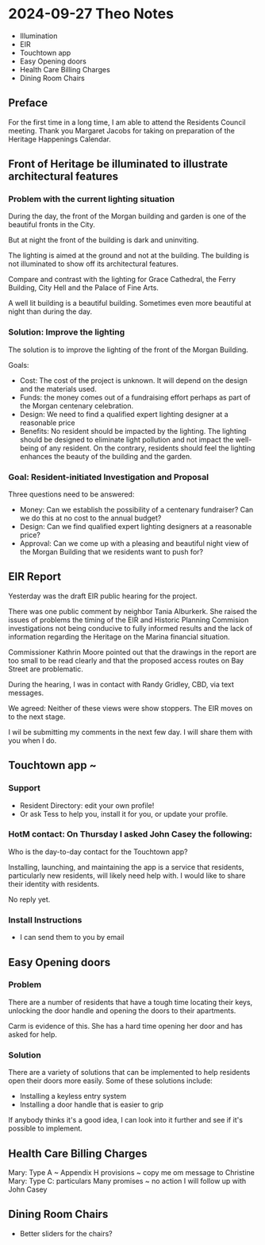 # 2024-09-27 Theo Notes

* Illumination
* EIR
* Touchtown app
* Easy Opening doors
* Health Care Billing Charges
* Dining Room Chairs

## Preface

For the first time in a long time, I am able to attend the Residents Council meeting. Thank you Margaret Jacobs for taking on preparation of the Heritage Happenings Calendar.



## Front of Heritage be illuminated to illustrate architectural features

### Problem with the current lighting situation

During the day, the front of the Morgan building and garden is one of the
beautiful fronts in the City.

But at night the front of the building is dark and uninviting.

The lighting is aimed at the ground and not at the building. The building is not illuminated to show off its architectural features.

Compare and contrast with the lighting for Grace Cathedral, the Ferry Building, City Hell and the Palace of Fine Arts.

A well lit building is a beautiful building. Sometimes even more beautiful at night than during the day.

### Solution: Improve the lighting

The solution is to improve the lighting of the front of the Morgan Building.

Goals:

* Cost: The cost of the project is unknown. It will depend on the design and the materials used.
* Funds: the money comes out of a fundraising effort perhaps as part of the Morgan centenary celebration.
* Design: We need to find a qualified expert lighting designer at a reasonable price
* Benefits: No resident should be impacted by the lighting. The lighting should be designed to eliminate light pollution and not impact the well-being of any resident. On the contrary, residents should feel the lighting enhances the beauty of the building and the garden.


### Goal: Resident-initiated Investigation and Proposal

Three questions need to be answered:

* Money: Can we establish the possibility of a centenary fundraiser? Can we do this at no cost to the annual budget?
* Design: Can we find qualified expert lighting designers at a reasonable price?
* Approval: Can we come up with a pleasing and beautiful night view of the Morgan Building that we residents want to push for?


## EIR Report

Yesterday was the draft EIR public hearing for the project.

There was one public comment by neighbor Tania Alburkerk. She raised the issues of problems the timing of the EIR and Historic Planning Commision investigations not being conducive to fully informed results and the lack of information regarding the Heritage on the Marina financial situation.

Commissioner Kathrin Moore pointed out that the drawings in the report are too small to be read clearly and that the proposed access routes on Bay Street are problematic.

During the hearing, I was in contact with Randy Gridley, CBD, via text messages.

We agreed: Neither of these views were show stoppers. The EIR moves on to the next stage.

I wil be submitting my comments in the next few day. I will share them with you when I do.


## Touchtown app ~

### Support

* Resident Directory: edit your own profile!
* Or ask Tess to help you, install it for you, or update your profile.

### HotM contact: On Thursday I asked John Casey the following:

Who is the day-to-day contact for the Touchtown app?

Installing, launching, and maintaining the app is a service that residents, particularly new residents, will likely need help with. I would like to share their identity with residents.

No reply yet.

### Install Instructions

* I can send them to you by email


## Easy Opening doors

### Problem

There are a number of residents that have a tough time locating their keys, unlocking the door handle and opening the doors to their apartments.

Carm is evidence of this. She has a hard time opening her door and has asked for help.

### Solution

There are a variety of solutions that can be implemented to help residents open their doors more easily. Some of these solutions include:

* Installing a keyless entry system
* Installing a door handle that is easier to grip

If anybody thinks it's a good idea, I can look into it further and see if it's possible to implement.



## Health Care Billing Charges

Mary: Type A ~ Appendix H provisions ~ copy me om message to Christine
Mary: Type C: particulars
Many promises ~ no action
I will follow up with John Casey


## Dining Room Chairs

* Better sliders for the chairs?


